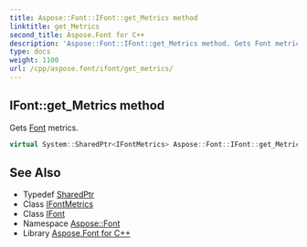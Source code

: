 ```yaml
---
title: Aspose::Font::IFont::get_Metrics method
linktitle: get_Metrics
second_title: Aspose.Font for C++
description: 'Aspose::Font::IFont::get_Metrics method. Gets Font metrics in C++.'
type: docs
weight: 1100
url: /cpp/aspose.font/ifont/get_metrics/
---
```

## IFont::get_Metrics method


Gets [Font](../../font/) metrics.

```cpp
virtual System::SharedPtr<IFontMetrics> Aspose::Font::IFont::get_Metrics()=0
```

## See Also

* Typedef [SharedPtr](../../../system/sharedptr/)
* Class [IFontMetrics](../../ifontmetrics/)
* Class [IFont](../)
* Namespace [Aspose::Font](../../)
* Library [Aspose.Font for C++](../../../)
